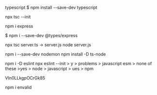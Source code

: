 typescript
$ npm install --save-dev typescript

npx tsc --init

npm i express

$ npm i --save-dev @types/express

npx tsc
server.ts -> server.js
node server.js

npm i --save-dev nodemon
npm install -D ts-node

npm i -D eslint
npx eslint --init > y > problems > javascript esm > none of these >yes > node > javascript > ues > npm

VIn0LLkgpOCrGk85

npm i envalid
